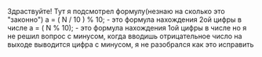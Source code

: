 Здраствуйте!
Тут я подсмотрел формулу(незнаю на сколько это "законно")
a = ( N / 10 ) % 10; - это формула нахождения 2ой цифры в числе
a = ( N % 10);       - это формула нахождения 1ой цифры в числе
но я не решил вопрос с минусом, когда вводишь отрицательное число на выходе выводится цифра с минусом, я не разобрался как это исправить